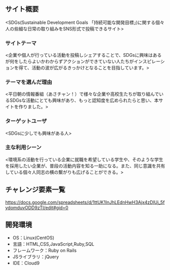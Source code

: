 # <My SDGs Project>

## サイト概要
<SDGs(Sustainable Development Goals 「持続可能な開発目標」)に関する個々人の些細な日常の取り組みをSNS形式で投稿できるサイト>

### サイトテーマ
<企業や個人が行っている活動を投稿しシェアすることで、SDGsに興味はあるが何をしたらよいかわからずアクションができていない人たちがインスピレーションを得て、活動の波が広がるきっかけとなることを目指しています。>

### テーマを選んだ理由
<平日朝の情報番組（あさチャン！）で様々な企業や高校生たちが取り組んでいるSDGsな活動にとても興味があり、もっと認知度を広められたらと思い、本サイトを作りました。>

### ターゲットユーザ
<SDGsに少しでも興味がある人>

### 主な利用シーン
<環境系の活動を行っている企業に就職を希望している学生や、そのような学生を採用したい企業が、普段の活動内容を知る一助になる。また、同じ意識を共有している個々人同志の横の繋がりも広げることができる。>

## チャレンジ要素一覧
<https://docs.google.com/spreadsheets/d/1ttUK1InJhLEdnHwH3Ajx4zDlUj_5fydomduvODD9zTI/edit#gid=0>

## 開発環境
- OS：Linux(CentOS)
- 言語：HTML,CSS,JavaScript,Ruby,SQL
- フレームワーク：Ruby on Rails
- JSライブラリ：jQuery
- IDE：Cloud9

